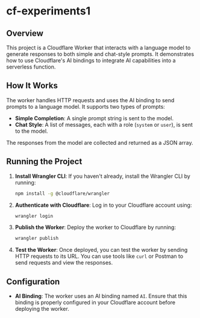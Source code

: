 # cf-experiments1

## Overview
This project is a Cloudflare Worker that interacts with a language model to generate responses to both simple and chat-style prompts. It demonstrates how to use Cloudflare's AI bindings to integrate AI capabilities into a serverless function.

## How It Works
The worker handles HTTP requests and uses the AI binding to send prompts to a language model. It supports two types of prompts:
- **Simple Completion**: A single prompt string is sent to the model.
- **Chat Style**: A list of messages, each with a role (`system` or `user`), is sent to the model.

The responses from the model are collected and returned as a JSON array.

## Running the Project
1. **Install Wrangler CLI**: If you haven't already, install the Wrangler CLI by running:
   ```bash
   npm install -g @cloudflare/wrangler
   ```
2. **Authenticate with Cloudflare**: Log in to your Cloudflare account using:
   ```bash
   wrangler login
   ```
3. **Publish the Worker**: Deploy the worker to Cloudflare by running:
   ```bash
   wrangler publish
   ```
4. **Test the Worker**: Once deployed, you can test the worker by sending HTTP requests to its URL. You can use tools like `curl` or Postman to send requests and view the responses.

## Configuration
- **AI Binding**: The worker uses an AI binding named `AI`. Ensure that this binding is properly configured in your Cloudflare account before deploying the worker.
